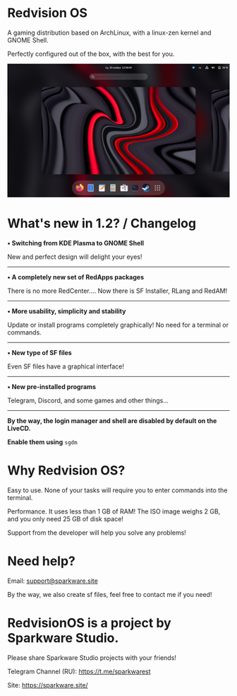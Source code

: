 # Redvision OS
A gaming distribution based on ArchLinux, with a linux-zen kernel and GNOME Shell.

Perfectly configured out of the box, with the best for you.

![alt text](https://github.com/izzy8799/redvision-os/blob/main/image_2022-11-30_12-59-23.png?raw=true)
# What's new in 1.2? / Changelog
<strong>• Switching from KDE Plasma to GNOME Shell</strong>

New and perfect design will delight your eyes!
<hr>
<strong>• A completely new set of RedApps packages</strong>

There is no more RedCenter.... Now there is SF Installer, RLang and RedAM!
<hr>
<strong>• More usability, simplicity and stability</strong>

Update or install programs completely graphically! No need for a terminal or commands.
<hr>
<strong>• New type of SF files</strong>

Even SF files have a graphical interface!
<hr>
<strong>• New pre-installed programs</strong>

Telegram, Discord, and some games and other things...
<hr>
<strong>By the way, the login manager and shell are disabled by default on the LiveCD.</strong>

**Enable them using** ```sgdm```

# Why Redvision OS?
Easy to use. None of your tasks will require you to enter commands into the terminal.


Performance. It uses less than 1 GB of RAM! The ISO image weighs 2 GB, and you only need 25 GB of disk space!


Support from the developer will help you solve any problems!

# Need help?

Email: support@sparkware.site

By the way, we also create sf files, feel free to contact me if you need!

# RedvisionOS is a project by Sparkware Studio.
Please share Sparkware Studio projects with your friends!

Telegram Channel (RU): https://t.me/sparkwarest

Site: https://sparkware.site/
